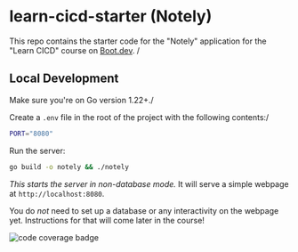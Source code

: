# learn-cicd-starter (Notely)

This repo contains the starter code for the "Notely" application for the "Learn CICD" course on [Boot.dev](https://boot.dev).
/
## Local Development

Make sure you're on Go version 1.22+./

Create a `.env` file in the root of the project with the following contents:/

```bash
PORT="8080"
```

Run the server:

```bash
go build -o notely && ./notely
```

*This starts the server in non-database mode.* It will serve a simple webpage at `http://localhost:8080`.

You do *not* need to set up a database or any interactivity on the webpage yet. Instructions for that will come later in the course!

![code coverage badge](https://github.com/wagslane/go-rabbitmq/actions/workflows/Tests.yml/badge.svg)
